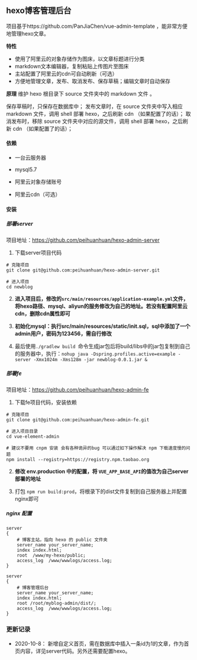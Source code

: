 ## hexo博客管理后台

项目基于https://github.com/PanJiaChen/vue-admin-template ，能非常方便地管理hexo文章。



**特性**

- 使用了阿里云的对象存储作为图床，以文章标题进行分类
- markdown文本编辑器，复制粘贴上传图片至图床
- 主站配置了阿里云的cdn可自动刷新（可选）
- 方便地管理文章，发布、取消发布、保存草稿；编辑文章时自动保存

**原理**
维护 hexo 根目录下 source 文件夹中的 markdown 文件 。

保存草稿时，只保存在数据库中；
发布文章时，在 source 文件夹中写入相应 markdown 文件，调用 shell 部署 hexo，之后刷新 cdn （如果配置了的话）；
取消发布时，移除 source 文件夹中对应的源文件，调用 shell 部署 hexo，之后刷新 cdn （如果配置了的话）；




#### 依赖

- 一台云服务器

- mysql5.7
- 阿里云对象存储账号
- 阿里云cdn（可选）

#### 安装

##### 部署server

项目地址：https://github.com/peihuanhuan/hexo-admin-server
1. 下载server项目代码
```
# 克隆项目
git clone git@github.com:peihuanhuan/hexo-admin-server.git

# 进入项目
cd newblog
```

2. **进入项目后，修改的`src/main/resources/application-example.yml`文件，将hexo路径、mysql、aliyun的服务修改为自己的地址。若没有配置阿里云cdn，删除cdn属性即可**

3. **初始化mysql：执行src/main/resources/static/init.sql，sql中添加了一个admin用户，密码为123456，需自行修改**

4. 最后使用`./gradlew build `命令生成jar包后将build/libs中的jar包复制到自己的服务器中，执行：`nohup java -Dspring.profiles.active=example -server -Xmx1024m -Xms128m -jar newblog-0.0.1.jar &`


##### 部署fe
项目地址：https://github.com/peihuanhuan/hexo-admin-fe
1. 下载fe项目代码，安装依赖
```
# 克隆项目
git clone git@github.com:peihuanhuan/hexo-admin-fe.git

# 进入项目目录
cd vue-element-admin

# 建议不要用 cnpm 安装 会有各种诡异的bug 可以通过如下操作解决 npm 下载速度慢的问题
npm install --registry=https://registry.npm.taobao.org
```

2. **修改 env.production 中的配置，将 `VUE_APP_BASE_API`的值改为自己server部署的地址**

3. 打包 `npm run build:prod`，将根录下的dist文件复制到自己服务器上并配置nginx即可


##### nginx 配置

```nginx
server
{
    # 博客主站，指向 hexo 的 public 文件夹
    server_name your_server_name;
    index index.html;
    root  /www/my-hexo/public;
    access_log  /www/wwwlogs/access.log;
}

server
{
    # 博客管理后台
    server_name your_server_name;
    index index.html;
    root /root/myblog-admin/dist/;
    access_log  /www/wwwlogs/access.log;
}
```

### 更新记录
- 2020-10-8： 新增自定义首页，需在数据库中插入一条id为1的文章，作为首页内容，详见server代码。另外还需要配置hexo。

